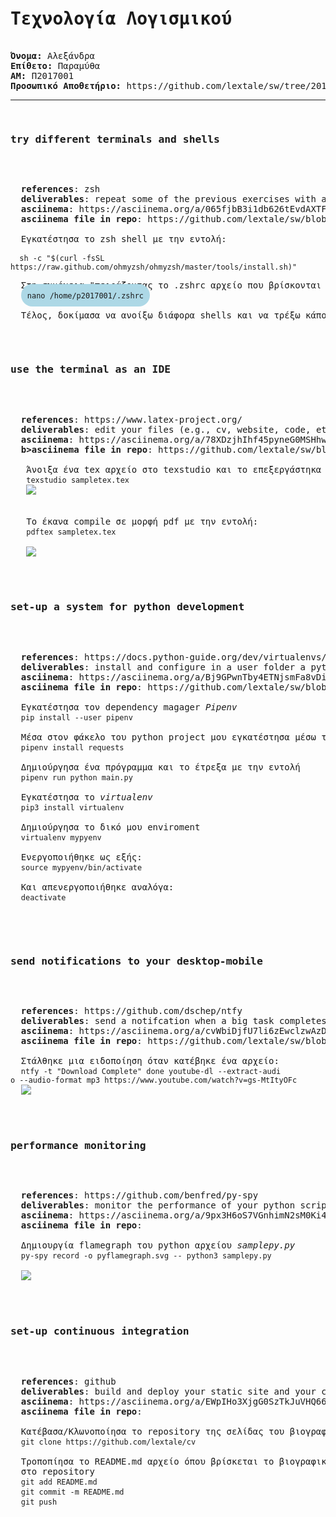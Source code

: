<pre>
<h1>Τεχνολογία Λογισμικού</h2>
<b>Όνομα:</b> Αλεξάνδρα
<b>Επίθετο:</b> Παραμύθα 
<b>ΑΜ:</b> Π2017001
<b>Προσωπικό Αποθετήριο:</b> https://github.com/lextale/sw/tree/2017001/projects/2017001
<hr>
<h3>try different terminals and shells</h3>
<p>
  <b>references</b>: zsh
  <b>deliverables</b>: repeat some of the previous exercises with a different terminal-shell and create a custom configuration that fits your needs
  <b>asciinema</b>: https://asciinema.org/a/065fjbB3i1db626tEvdAXTFao
  <b>asciinema file in repo</b>: https://github.com/lextale/sw/blob/2017001/projects/2017001/zsh/zsh.cast
  
  Εγκατέστησα το zsh shell με την εντολή:
  <code>
  sh -c "$(curl -fsSL https://raw.github.com/ohmyzsh/ohmyzsh/master/tools/install.sh)"
  </code>
  Στη συνέχεια "πειράζοντας το .zshrc αρχείο που βρίσκονται τα configurations του shell άλλαξα το θέμα, ώστε κάθε φορά που κάνει launch να επιλέγεται ένα τυχαίο θέμα.
  <span style="background-color:lightblue;border: 1px lightblue;border-radius: 25px;padding:10px;"><code>nano /home/p2017001/.zshrc</code></span>
  
  Τέλος, δοκίμασα να ανοίξω διάφορα shells και να τρέξω κάποια εντολή σε ένα από αυτά. 
</p>

<h3>use the terminal as an IDE</h3>
<p>
  <b>references</b>: https://www.latex-project.org/
  <b>deliverables</b>: edit your files (e.g., cv, website, code, etc) in vim or emacs and compile it in a different panel or use a plug-in
  <b>asciinema</b>: https://asciinema.org/a/78XDzjhIhf45pyneG0MSHhwNu
  <b>b>asciinema file in repo</b>: https://github.com/lextale/sw/blob/2017001/projects/2017001/LaTex/latex.cast
   
   Άνοιξα ένα tex αρχείο στο texstudio και το επεξεργάστηκα
   <code>texstudio sampletex.tex</code>
   <img src="https://github.com/lextale/sw/blob/2017001/projects/2017001/LaTex/latex.gif">
   
   
   Το έκανα compile σε μορφή pdf με την εντολή:
   <code>pdftex sampletex.tex</code>   
   
   <img src="https://github.com/lextale/sw/blob/2017001/projects/2017001/LaTex/pdftex.gif">
</p>

<h3>set-up a system for python development</h3>
<p>
  <b>references</b>: https://docs.python-guide.org/dev/virtualenvs/
  <b>deliverables</b>: install and configure in a user folder a python project that is not available through the package manager
  <b>asciinema</b>: https://asciinema.org/a/Bj9GPwnTby4ETNjsmFa8vDiz7
  <b>asciinema file in repo</b>: https://github.com/lextale/sw/blob/2017001/projects/2017001/Python-Visual-Enviroments/python-visual-env.cast
    
  Εγκατέστησα τον dependency magager <i>Pipenv</i>
  <code>pip install --user pipenv</code>
  
  Μέσα στον φάκελο του python project μου εγκατέστησα μέσω του pipenv την library <i>requests</i> που θα χρησιμεύσει για το πρόγραμμά μου
  <code>pipenv install requests</code>
  
  Δημιούργησα ένα πρόγραμμα και το έτρεξα με την εντολή
  <code>pipenv run python main.py</code>
  
  Εγκατέστησα το <i>virtualenv</i>
  <code>pip3 install virtualenv</code>
  
  Δημιούργησα το δικό μου enviroment
  <code>virtualenv mypyenv</code>
  
  Ενεργοποιήθηκε ως εξής:
  <code>source mypyenv/bin/activate</code>
  
  Και απενεργοποιήθηκε αναλόγα:
  <code>deactivate</code>
</p>


<h3>send notifications to your desktop-mobile</h3>
<p>
  <b>references</b>: https://github.com/dschep/ntfy
  <b>deliverables</b>: send a notifcation when a big task completes, eg download, compiling, etc
  <b>asciinema</b>: https://asciinema.org/a/cvWbiDjfU7li6zEwclzwAzDUC
  <b>asciinema file in repo</b>: https://github.com/lextale/sw/blob/2017001/projects/2017001/ntfy/ntfy.cast
  
  Στάλθηκε μια ειδοποίηση όταν κατέβηκε ένα αρχείο:
  <code>ntfy -t "Download Complete" done youtube-dl --extract-audi
o --audio-format mp3 https://www.youtube.com/watch?v=gs-MtItyOFc</code>
  <img src="https://github.com/lextale/sw/blob/2017001/projects/2017001/ntfy/ntfy.gif">
</p>

<h3>performance monitoring</h3>
<p>
  <b>references</b>: https://github.com/benfred/py-spy
  <b>deliverables</b>: monitor the performance of your python scripts and visualize them with colors and/or spark lines
  <b>asciinema</b>: https://asciinema.org/a/9px3H6oS7VGnhimN2sM0Ki4cJ
  <b>asciinema file in repo</b>:  

  Δημιουργία flamegraph του python αρχείου <i>samplepy.py</i>
  <code>py-spy record -o pyflamegraph.svg -- python3 samplepy.py</code>
  
  <img src="https://github.com/lextale/sw/blob/2017001/projects/2017001/py-spy/pyflamegraph.svg">
</p>

<h3>set-up continuous integration</h3>
<p>
  <b>references</b>: github
  <b>deliverables</b>: build and deploy your static site and your cv dynamically every time you make a small change in the source files
  <b>asciinema</b>: https://asciinema.org/a/EWpIHo3XjgG0SzTkJuVHQ66li
  <b>asciinema file in repo</b>: 
  
  Κατέβασα/Κλωνοποίησα το repository της σελίδας του βιογραφικού
  <code>git clone https://github.com/lextale/cv</code>
  
  Τροποπίησα το READΜΕ.md αρχείο όπου βρίσκεται το βιογραφικό. Στη συνέχεια, πρόσθεσα το τροποποιημένο αρχείο, το έκανα commit και push 
  στο repository
  <code>git add README.md</code>
  <code>git commit -m README.md</code>
  <code>git push</code>
  
</p>  

</pre>
